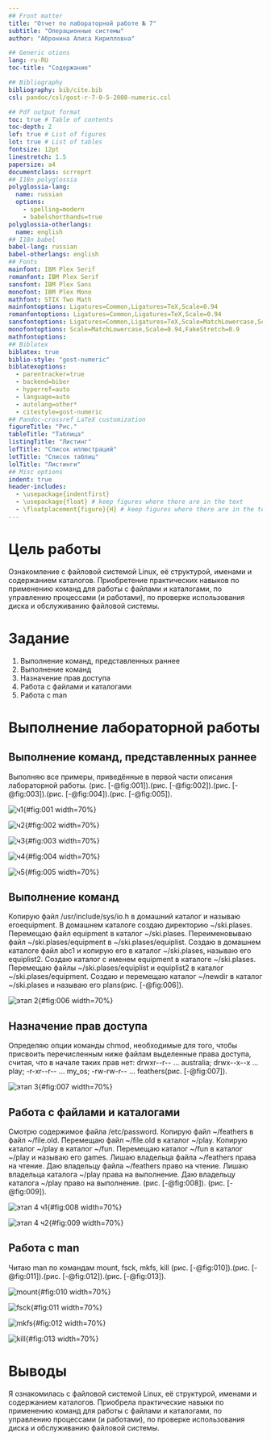 ```yaml
---
## Front matter
title: "Отчет по лабораторной работе № 7"
subtitle: "Операционные системы"
author: "Абронина Алиса Кирилловна"

## Generic otions
lang: ru-RU
toc-title: "Содержание"

## Bibliography
bibliography: bib/cite.bib
csl: pandoc/csl/gost-r-7-0-5-2008-numeric.csl

## Pdf output format
toc: true # Table of contents
toc-depth: 2
lof: true # List of figures
lot: true # List of tables
fontsize: 12pt
linestretch: 1.5
papersize: a4
documentclass: scrreprt
## I18n polyglossia
polyglossia-lang:
  name: russian
  options:
	- spelling=modern
	- babelshorthands=true
polyglossia-otherlangs:
  name: english
## I18n babel
babel-lang: russian
babel-otherlangs: english
## Fonts
mainfont: IBM Plex Serif
romanfont: IBM Plex Serif
sansfont: IBM Plex Sans
monofont: IBM Plex Mono
mathfont: STIX Two Math
mainfontoptions: Ligatures=Common,Ligatures=TeX,Scale=0.94
romanfontoptions: Ligatures=Common,Ligatures=TeX,Scale=0.94
sansfontoptions: Ligatures=Common,Ligatures=TeX,Scale=MatchLowercase,Scale=0.94
monofontoptions: Scale=MatchLowercase,Scale=0.94,FakeStretch=0.9
mathfontoptions:
## Biblatex
biblatex: true
biblio-style: "gost-numeric"
biblatexoptions:
  - parentracker=true
  - backend=biber
  - hyperref=auto
  - language=auto
  - autolang=other*
  - citestyle=gost-numeric
## Pandoc-crossref LaTeX customization
figureTitle: "Рис."
tableTitle: "Таблица"
listingTitle: "Листинг"
lofTitle: "Список иллюстраций"
lotTitle: "Список таблиц"
lolTitle: "Листинги"
## Misc options
indent: true
header-includes:
  - \usepackage{indentfirst}
  - \usepackage{float} # keep figures where there are in the text
  - \floatplacement{figure}{H} # keep figures where there are in the text
---
```


# Цель работы

Ознакомление с файловой системой Linux, её структурой, именами и содержанием каталогов. Приобретение практических навыков по применению команд для работы с файлами и каталогами, по управлению процессами (и работами), по проверке использования диска и обслуживанию файловой системы.

# Задание

1. Выполнение команд, представленных раннее
2. Выполнение команд
3. Назначение прав доступа
4. Работа с файлами и каталогами
5. Работа с man


# Выполнение лабораторной работы

## Выполнение команд, представленных раннее

Выполняю все примеры, приведённые в первой части описания лабораторной работы. (рис. [-@fig:001]).(рис. [-@fig:002]).(рис. [-@fig:003]).(рис. [-@fig:004]).(рис. [-@fig:005]).

![ч1](image/1){#fig:001 width=70%}

![ч2](image/2){#fig:002 width=70%}

![ч3](image/3){#fig:003 width=70%}

![ч4](image/4){#fig:004 width=70%}

![ч5](image/5){#fig:005 width=70%}

## Выполнение команд

Копирую файл /usr/include/sys/io.h в домашний каталог и называю егоequipment. В домашнем каталоге создаю директорию ~/ski.plases. Перемещаю файл equipment в каталог ~/ski.plases. Переименовываю файл ~/ski.plases/equipment в ~/ski.plases/equiplist. Создаю в домашнем каталоге файл abc1 и копирую его в каталог ~/ski.plases, называю его equiplist2. Создаю каталог с именем equipment в каталоге ~/ski.plases. Перемещаю файлы ~/ski.plases/equiplist и equiplist2 в каталог ~/ski.plases/equipment. Создаю и перемещаю каталог ~/newdir в каталог ~/ski.plases и называю его plans(рис. [-@fig:006]).

![этап 2](image/6){#fig:006 width=70%}

## Назначение прав доступа

Определяю опции команды chmod, необходимые для того, чтобы присвоить перечисленным ниже файлам выделенные права доступа, считая, что в начале таких прав нет: drwxr--r-- ... australia; drwx--x--x ... play; -r-xr--r-- ... my_os; -rw-rw-r-- ... feathers(рис. [-@fig:007]).

![этап 3](image/7){#fig:007 width=70%}

## Работа с файлами и каталогами

Смотрю содержимое файла /etc/password. Копирую файл ~/feathers в файл ~/file.old. Перемещаю файл ~/file.old в каталог ~/play. Копирую каталог ~/play в каталог ~/fun. Перемещаю каталог ~/fun в каталог ~/play и называю его games. Лишаю владельца файла ~/feathers права на чтение. Даю владельцу файла ~/feathers право на чтение.  Лишаю владельца каталога ~/play права на выполнение.  Даю владельцу каталога ~/play право на выполнение. (рис. [-@fig:008]). (рис. [-@fig:009]).

![этап 4 ч1](image/8){#fig:008 width=70%}


![этап 4 ч2](image/9){#fig:009 width=70%}

## Работа с man

Читаю man по командам mount, fsck, mkfs, kill (рис. [-@fig:010]).(рис. [-@fig:011]).(рис. [-@fig:012]).(рис. [-@fig:013]).

![mount](image/10){#fig:010 width=70%}


![fsck](image/11){#fig:011 width=70%}


![mkfs](image/12){#fig:012 width=70%}

![kill](image/13){#fig:013 width=70%}
  

# Выводы

Я ознакомилась с файловой системой Linux, её структурой, именами и содержанием каталогов. Приобрела практические навыки по применению команд для работы с файлами и каталогами, по управлению процессами (и работами), по проверке использования диска и обслуживанию файловой системы.


